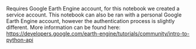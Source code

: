 Requires Google Earth Engine account, for this notebook we created a service account. This notebook can also be ran with a personal Google Earth Engine account, however the authentication process is slightly different. More information can be found here: https://developers.google.com/earth-engine/tutorials/community/intro-to-python-api